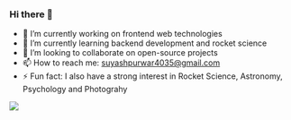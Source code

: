 ### Hi there 👋

- 🔭 I’m currently working on frontend web technologies
- 🌱 I’m currently learning backend development and rocket science
- 👯 I’m looking to collaborate on open-source projects
- 📫 How to reach me: suyashpurwar4035@gmail.com
- ⚡ Fun fact: I also have a strong interest in Rocket Science, Astronomy, Psychology and Photograhy

<img src="https://github-readme-stats.vercel.app/api?username=suyash-purwar&&show_icons=true&title_color=ffffff&icon_color=bb2acf&text_color=daf7dc&bg_color=151515">
